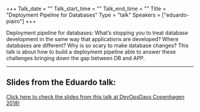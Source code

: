 +++
Talk_date = ""
Talk_start_time = ""
Talk_end_time = ""
Title = "Deployment Pipeline for Databases"
Type = "talk"
Speakers = ["eduardo-piairo"]
+++

Deployment pipeline for databases: What’s stopping you to treat database development in the same way that applications are developed? Where databases are different? Why is so scary to make database changes? This talk is about how to build a deployment pipeline able to answer these challenges bringing down the gap between DB and APP.

<hr>

<h2>Slides from the Eduardo talk:</h2>

[Click here to check the slides from this talk at DevOpsDays Copenhagen 2018!](https://drive.google.com/open?id=1QU1Pr6xQd0k6b72X1OYXHFOKmS1u0wjh)